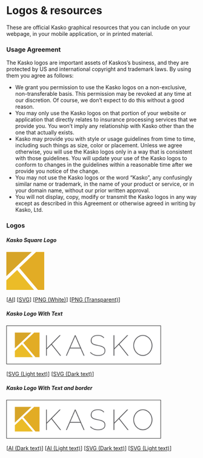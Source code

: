 # Logos & resources

These are official Kasko graphical resources that you can include on your webpage, in your mobile application, or in printed material.

### Usage Agreement

The Kasko logos are important assets of Kaskos’s business, and they are protected by US and international copyright and trademark laws. By using them you agree as follows:

- We grant you permission to use the Kasko logos on a non-exclusive, non-transferable basis. This permission may be revoked at any time at our discretion. Of course, we don’t expect to do this without a good reason.
- You may only use the Kasko logos on that portion of your website or application that directly relates to insurance processing services that we provide you. You won’t imply any relationship with Kasko other than the one that actually exists.
- Kasko may provide you with style or usage guidelines from time to time, including such things as size, color or placement. Unless we agree otherwise, you will use the Kasko logos only in a way that is consistent with those guidelines. You will update your use of the Kasko logos to conform to changes in the guidelines within a reasonable time after we provide you notice of the change.
- You may not use the Kasko logos or the word “Kasko”, any confusingly similar name or trademark, in the name of your product or service, or in your domain name, without our prior written approval.
- You will not display, copy, modify or transmit the Kasko logos in any way except as described in this Agreement or otherwise agreed in writing by Kasko, Ltd.

### Logos

##### Kasko Square Logo
<img src="https://raw.githubusercontent.com/kasko/art/master/logo-square-transparent.png" height="100">

[[AI](https://github.com/kasko/art/blob/master/logo-square.ai?raw=true)]
[[SVG](https://raw.githubusercontent.com/kasko/art/master/logo-square.svg)]
[[PNG (White)](https://raw.githubusercontent.com/kasko/art/master/logo-square-white.png)]
[[PNG (Transparent)](https://raw.githubusercontent.com/kasko/art/master/logo-square-transparent.png)]

##### Kasko Logo With Text
<img src="https://raw.githubusercontent.com/kasko/art/master/logo-text-dark-white-borders.png" height="100" border="1">

[[SVG (Light text)](https://github.com/kasko/art/blob/master/logo-text-light.svg)]
[[SVG (Dark text)](https://github.com/kasko/art/blob/master/logo-text-dark.svg)]

##### Kasko Logo With Text and border
<img src="https://raw.githubusercontent.com/kasko/art/master/logo-text-dark-white-borders.png" height="100" border="1">

[[AI (Dark text)](https://github.com/kasko/art/blob/master/logo-text-dark.ai?raw=true)]
[[AI (Light text)](https://github.com/kasko/art/blob/master/logo-text-light.ai?raw=true)]
[[SVG (Dark text)](https://github.com/kasko/art/blob/master/logo-text-dark.svg?raw=true)]
[[SVG (Light text)](https://github.com/kasko/art/blob/master/logo-text-light.svg?raw=true)]
